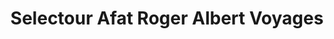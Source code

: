 ---
title: "Selectour Afat Roger Albert Voyages"
url: /la-trinite/selectour-afat-roger-albert-voyages/
shop: agence de voyage
---